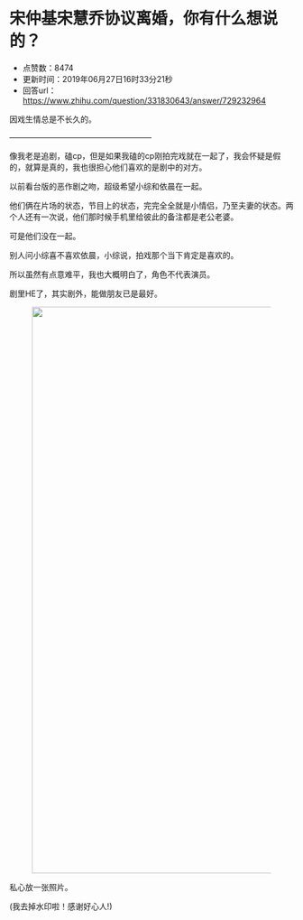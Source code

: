 # 宋仲基宋慧乔协议离婚，你有什么想说的？
- 点赞数：8474
- 更新时间：2019年06月27日16时33分21秒
- 回答url：https://www.zhihu.com/question/331830643/answer/729232964
<body>
 <p data-pid="eC1Aw2li">因戏生情总是不长久的。</p>
 <p data-pid="csBpuQgD">——————————————————</p>
 <p data-pid="GH4W7cC4">像我老是追剧，磕cp，但是如果我磕的cp刚拍完戏就在一起了，我会怀疑是假的，就算是真的，我也很担心他们喜欢的是剧中的对方。</p>
 <p data-pid="29gCguLs">以前看台版的恶作剧之吻，超级希望小综和依晨在一起。</p>
 <p data-pid="Y_Q6WW3l">他们俩在片场的状态，节目上的状态，完完全全就是小情侣，乃至夫妻的状态。两个人还有一次说，他们那时候手机里给彼此的备注都是老公老婆。</p>
 <p data-pid="UH5euWn8">可是他们没在一起。</p>
 <p data-pid="x-NSFjaO">别人问小综喜不喜欢依晨，小综说，拍戏那个当下肯定是喜欢的。</p>
 <p data-pid="B9ftGyFw">所以虽然有点意难平，我也大概明白了，角色不代表演员。</p>
 <p data-pid="P7Z956tl">剧里HE了，其实剧外，能做朋友已是最好。</p>
 <figure data-size="normal">
  <img src="https://picx.zhimg.com/50/v2-38b7630593192ec2eeb53bbb62944b2f_720w.jpg?source=1940ef5c" data-rawwidth="1004" data-rawheight="639" data-size="normal" data-original-token="v2-38b7630593192ec2eeb53bbb62944b2f" data-default-watermark-src="https://picx.zhimg.com/50/v2-0eaddbfbb93e9b62f55b6192bb29421a_720w.jpg?source=1940ef5c" class="origin_image zh-lightbox-thumb" width="1004" data-original="https://picx.zhimg.com/v2-38b7630593192ec2eeb53bbb62944b2f_r.jpg?source=1940ef5c">
 </figure>
 <p data-pid="fA65iz_d">私心放一张照片。</p>
 <p data-pid="wEDKc6D8">(我去掉水印啦！感谢好心人!)</p>
</body>